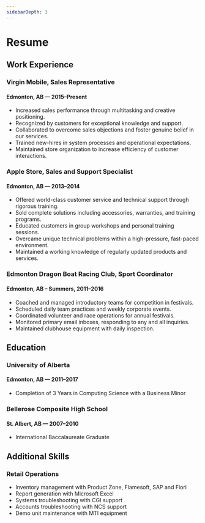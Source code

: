 ```yaml
---
sidebarDepth: 3
---
```

# Resume

## Work Experience

### Virgin Mobile, Sales Representative 
#### Edmonton, AB — 2015–Present
- Increased sales performance through multitasking and creative positioning.
- Recognized by customers for exceptional knowledge and support.
- Collaborated to overcome sales objections and foster genuine belief in our services.
- Trained new-hires in system processes and operational expectations.
- Maintained store organization to increase efficiency of customer interactions.

### Apple Store, Sales and Support Specialist 
#### Edmonton, AB — 2013–2014
- Offered world-class customer service and technical support through rigorous training.
- Sold complete solutions including accessories, warranties, and training programs.
- Educated customers in group workshops and personal training sessions.
- Overcame unique technical problems within a high-pressure, fast-paced environment.
- Maintained a working knowledge of regularly updated products and services.

### Edmonton Dragon Boat Racing Club, Sport Coordinator
#### Edmonton, AB – Summers, 2011–2016
- Coached and managed introductory teams for competition in festivals.
- Scheduled daily team practices and weekly corporate events.
- Coordinated volunteer and race operations for annual festivals.
- Monitored primary email inboxes, responding to any and all inquiries.
- Maintained clubhouse equipment with daily inspection.

## Education

### University of Alberta
#### Edmonton, AB — 2011–2017
- Completion of 3 Years in Computing Science with a Business Minor

### Bellerose Composite High School 
#### St. Albert, AB — 2007–2010
- International Baccalaureate Graduate

## Additional Skills
### Retail Operations
- Inventory management with Product Zone, Flamesoft, SAP and Fiori
- Report generation with Microsoft Excel
- Systems troubleshooting with CGI support
- Accounts troubleshooting with NCS support
- Demo unit maintenance with MTI equipment
 